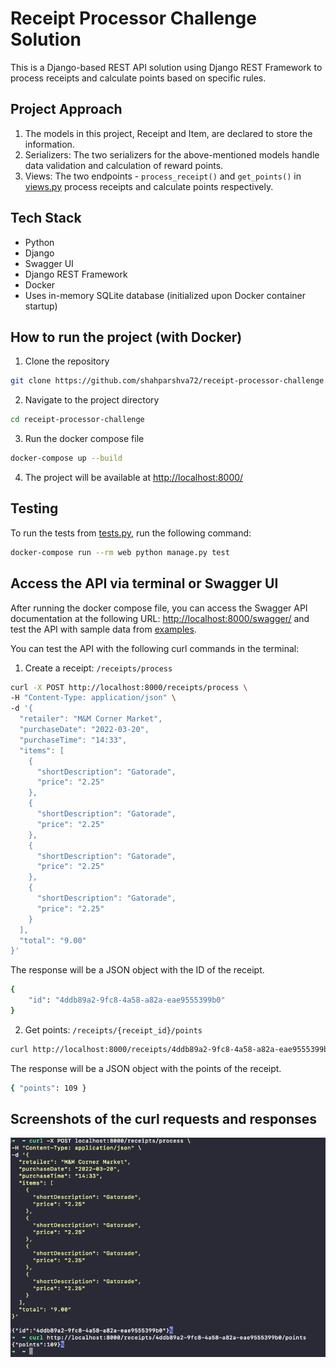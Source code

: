 # Receipt Processor Challenge Solution

This is a Django-based REST API solution using Django REST Framework to process receipts and calculate points based on specific rules.

## Project Approach

1. The models in this project, Receipt and Item, are declared to store the information.
2. Serializers: The two serializers for the above-mentioned models handle data validation and calculation of reward points.
3. Views: The two endpoints - `process_receipt()` and `get_points()` in [views.py](/receipt_processor/receipts/views.py) process receipts and calculate points respectively.

## Tech Stack

- Python
- Django
- Swagger UI
- Django REST Framework
- Docker
- Uses in-memory SQLite database (initialized upon Docker container startup)

## How to run the project (with Docker)

1. Clone the repository

```bash
git clone https://github.com/shahparshva72/receipt-processor-challenge.git
```

2. Navigate to the project directory

```bash
cd receipt-processor-challenge
```

3. Run the docker compose file

```bash
docker-compose up --build
```

4. The project will be available at [http://localhost:8000/](http://localhost:8000/)

## Testing

To run the tests from [tests.py](/receipt_processor/receipts/tests.py), run the following command:

```bash
docker-compose run --rm web python manage.py test
```

## Access the API via terminal or Swagger UI

After running the docker compose file, you can access the Swagger API documentation at the following URL: [http://localhost:8000/swagger/](http://localhost:8000/swagger/) and test the API with sample data from [examples](examples).

You can test the API with the following curl commands in the terminal:

1. Create a receipt: `/receipts/process`

```bash
curl -X POST http://localhost:8000/receipts/process \
-H "Content-Type: application/json" \
-d '{
  "retailer": "M&M Corner Market",
  "purchaseDate": "2022-03-20",
  "purchaseTime": "14:33",
  "items": [
    {
      "shortDescription": "Gatorade",
      "price": "2.25"
    },
    {
      "shortDescription": "Gatorade",
      "price": "2.25"
    },
    {
      "shortDescription": "Gatorade",
      "price": "2.25"
    },
    {
      "shortDescription": "Gatorade",
      "price": "2.25"
    }
  ],
  "total": "9.00"
}'
```

The response will be a JSON object with the ID of the receipt.

```bash
{
    "id": "4ddb89a2-9fc8-4a58-a82a-eae9555399b0"
}
```

2. Get points: `/receipts/{receipt_id}/points`

```bash
curl http://localhost:8000/receipts/4ddb89a2-9fc8-4a58-a82a-eae9555399b0/points
```

The response will be a JSON object with the points of the receipt.

```bash
{ "points": 109 }
```

## Screenshots of the curl requests and responses

![Screenshot of the request and response](/screenshots/image.png)
